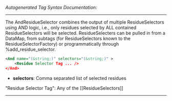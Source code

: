 _Autogenerated Tag Syntax Documentation:_

---
The AndResidueSelector combines the output of multiple ResidueSelectors using AND logic, i.e., only residues selected by ALL contained ResidueSelectors will be selected. ResidueSelecters can be pulled in from a DataMap, from subtags (for ResidueSelectors known to the ResidueSelectorFactory) or programmatically through %add_residue_selector.

```xml
<And name="(&string;)" selectors="(&string;)" >
    <Residue Selector Tag ... />
</And>
```

-   **selectors**: Comma separated list of selected residues


"Residue Selector Tag": Any of the [[ResidueSelectors]]

---
